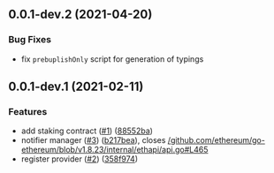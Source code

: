<a name="0.0.1-dev.1"></a>

## 0.0.1-dev.2 (2021-04-20)

### Bug Fixes

- fix `prebuplishOnly` script for generation of typings


## 0.0.1-dev.1 (2021-02-11)

### Features

- add staking contract ([#1](https://github.com/rsksmart/rif-marketplace-notifier/issues/1)) ([88552ba](https://github.com/rsksmart/rif-marketplace-notifier/commit/88552ba))
- notifier manager ([#3](https://github.com/rsksmart/rif-marketplace-notifier/issues/3)) ([b217bea](https://github.com/rsksmart/rif-marketplace-notifier/commit/b217bea)), closes [/github.com/ethereum/go-ethereum/blob/v1.8.23/internal/ethapi/api.go#L465](https://github.com//github.com/ethereum/go-ethereum/blob/v1.8.23/internal/ethapi/api.go/issues/L465)
- register provider ([#2](https://github.com/rsksmart/rif-marketplace-notifier/issues/2)) ([358f974](https://github.com/rsksmart/rif-marketplace-notifier/commit/358f974))
